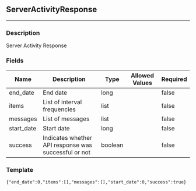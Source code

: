 ## ServerActivityResponse
---
### Description
Server Activity Response
### Fields
| Name | Description | Type | Allowed Values | Required |
| ---- | ----------- | ---- | -------------- | -------- |
| end_date | End date | long |  | false |
| items | List of interval frequencies | list |  | false |
| messages | List of messages | list |  | false |
| start_date | Start date | long |  | false |
| success | Indicates whether API response was successful or not | boolean |  | false |
### Template
```
{"end_date":0,"items":[],"messages":[],"start_date":0,"success":true}
```
